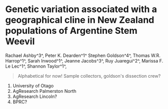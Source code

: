 # Genetic variation associated with a geographical cline in New Zealand populations of Argentine Stem Weevil

<!-- Thomas W.R. Harrop^1^,
Marissa F. Le Lec^1^,
Rachael Ashby^3^,
Ruy Juaregui^2^,
Sarah Inwood^1^,
Shannon Taylor^1^\*,
Jeanne Jacobs^3^,
Stephen Goldson^4^,
Peter K. Dearden^1^
 -->

Rachael Ashby^3^,
Peter K. Dearden^1^
Stephen Goldson^4^,
Thomas W.R. Harrop^1^,
Sarah Inwood^1^,
Jeanne Jacobs^3^,
Ruy Juaregui^2^,
Marissa F. Le Lec^1^,
Shannon Taylor^1^,


> Alphabetical for now!
> Sample collectors, goldson's dissection crew?


1. University of Otago
2. AgResearch Palmerston North
3. AgResearch Lincoln?
4. BPRC?

